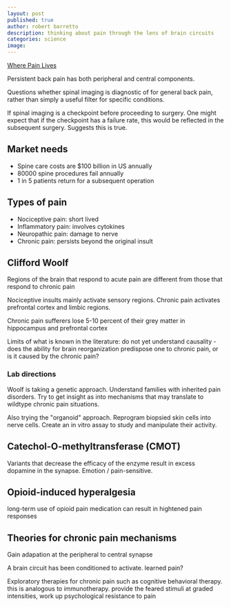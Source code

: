 ```yaml
---
layout: post
published: true
author: robert barretto
description: thinking about pain through the lens of brain circuits
categories: science
image:
---
```

[Where Pain Lives](https://aeon.co/essays/to-treat-back-pain-look-to-the-brain-not-the-spine)

Persistent back pain has both peripheral and central components.

Questions whether spinal imaging is diagnostic of for general back pain, rather than simply a useful filter for specific conditions.  

If spinal imaging is a checkpoint before proceeding to surgery.  One might expect that if the checkpoint has a failure rate, this would be reflected in the subsequent surgery.  Suggests this is true.

## Market needs
- Spine care costs are $100 billion in US annually
- 80000 spine procedures fail annually
- 1 in 5 patients return for a subsequent operation

## Types of pain
- Nociceptive pain: short lived
- Inflammatory pain: involves cytokines
- Neuropathic pain: damage to nerve
- Chronic pain: persists beyond the original insult

## Clifford Woolf
Regions of the brain that respond to acute pain are different from those that respond to chronic pain

Nociceptive insults mainly activate sensory regions.  Chronic pain activates prefrontal cortex and limbic regions.

Chronic pain sufferers lose 5-10 percent of their grey matter in hippocampus and prefrontal cortex

Limits of what is known in the literature:  do not yet understand causality - does the ability for brain reorganization predispose one to  chronic pain, or is it caused by the chronic pain?

### Lab directions
Woolf is taking a genetic approach.  Understand families with inherited pain disorders.  Try to get insight as into mechanisms that may translate to wildtype chronic pain situations.

Also trying the "organoid" approach.  Reprogram biopsied skin cells into nerve cells.  Create an in vitro assay to study and manipulate their activity.

## Catechol-O-methyltransferase (CMOT)
Variants that decrease the efficacy of the enzyme result in excess dopamine in the synapse.  Emotion / pain-sensitive.


## Opioid-induced hyperalgesia
long-term use of opioid pain medication can result in hightened pain responses

## Theories for chronic pain mechanisms

Gain adapation at the peripheral to central synapse

A brain circuit has been conditioned to activate.  learned pain?

Exploratory therapies for chronic pain such as cognitive behavioral therapy.  this is analogous to immunotherapy.  provide the feared stimuli at graded intensities, work up psychological resistance to pain
